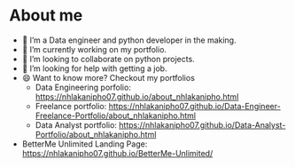 # About me

- 🔭 I’m a Data engineer and python developer in the making.
- 🌱 I’m currently working on my portfolio.
- 👯 I’m looking to collaborate on python projects.
- 🤔 I’m looking for help with getting a job.
- 😄 Want to know more? Checkout my portfolios
  - Data Engineering porfolio: https://nhlakanipho07.github.io/about_nhlakanipho.html
  - Freelance portfolio: https://nhlakanipho07.github.io/Data-Engineer-Freelance-Portfolio/about_nhlakanipho.html
  - Data Analyst portfolio: https://nhlakanipho07.github.io/Data-Analyst-Portfolio/about_nhlakanipho.html
- BetterMe Unlimited Landing Page: https://nhlakanipho07.github.io/BetterMe-Unlimited/
